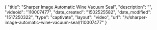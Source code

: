 {
    "title": "Sharper Image Automatic Wine Vacuum Seal",
    "description": "",
    "videoid": "110007477",
    "date_created": "1502525582",
    "date_modified": "1517250322",
    "type": "captivate",
    "layout": "video",
    "url": "\/v\/sharper-image-automatic-wine-vacuum-seal\/110007477"
}